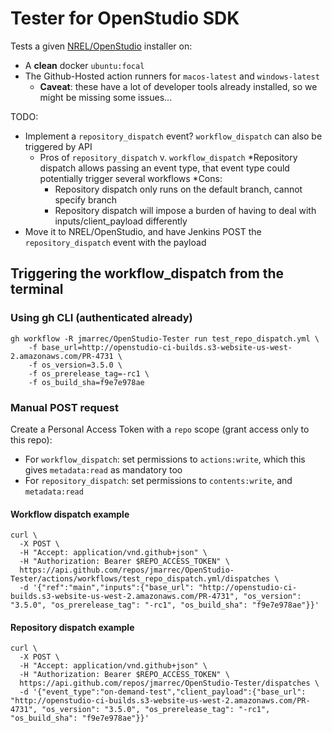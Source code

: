 # Tester for OpenStudio SDK

Tests a given [NREL/OpenStudio](https://github.com/NREL/OpenStudio) installer on:

* A **clean** docker `ubuntu:focal`
* The Github-Hosted action runners for `macos-latest` and `windows-latest`
    * **Caveat**: these have a lot of developer tools already installed, so we might be missing some issues...


TODO:

* Implement a `repository_dispatch` event? `workflow_dispatch` can also be triggered by API
    * Pros of `repository_dispatch` v. `workflow_dispatch`
        *Repository dispatch allows passing an event type, that event type could potentially trigger several workflows
    *Cons:
        * Repository dispatch only runs on the default branch, cannot specify branch
        * Repository dispatch will impose a burden of having to deal with inputs/client_payload differently
* Move it to NREL/OpenStudio, and have Jenkins POST the `repository_dispatch` event with the payload


## Triggering the workflow_dispatch from the terminal

### Using gh CLI (authenticated already)

```shell
gh workflow -R jmarrec/OpenStudio-Tester run test_repo_dispatch.yml \
    -f base_url=http://openstudio-ci-builds.s3-website-us-west-2.amazonaws.com/PR-4731 \
    -f os_version=3.5.0 \
    -f os_prerelease_tag=-rc1 \
    -f os_build_sha=f9e7e978ae
```

### Manual POST request

Create a Personal Access Token with a `repo` scope (grant access only to this repo):

* For `workflow_dispatch`: set permissions to `actions:write`, which this gives `metadata:read` as mandatory too
* For `repository_dispatch`: set permissions to `contents:write`, and `metadata:read`

#### Workflow dispatch example

```shell
curl \
  -X POST \
  -H "Accept: application/vnd.github+json" \
  -H "Authorization: Bearer $REPO_ACCESS_TOKEN" \
  https://api.github.com/repos/jmarrec/OpenStudio-Tester/actions/workflows/test_repo_dispatch.yml/dispatches \
  -d '{"ref":"main","inputs":{"base_url": "http://openstudio-ci-builds.s3-website-us-west-2.amazonaws.com/PR-4731", "os_version": "3.5.0", "os_prerelease_tag": "-rc1", "os_build_sha": "f9e7e978ae"}}'
```

#### Repository dispatch example

```shell
curl \
  -X POST \
  -H "Accept: application/vnd.github+json" \
  -H "Authorization: Bearer $REPO_ACCESS_TOKEN" \
  https://api.github.com/repos/jmarrec/OpenStudio-Tester/dispatches \
  -d '{"event_type":"on-demand-test","client_payload":{"base_url": "http://openstudio-ci-builds.s3-website-us-west-2.amazonaws.com/PR-4731", "os_version": "3.5.0", "os_prerelease_tag": "-rc1", "os_build_sha": "f9e7e978ae"}}'
```

